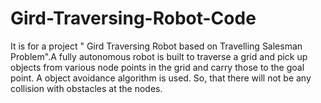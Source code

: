 # Gird-Traversing-Robot-Code
It is for a project " Gird Traversing Robot based on Travelling Salesman Problem".A fully autonomous robot is built to traverse a grid and pick up objects from various node points in the grid and carry those to the goal point. A object avoidance algorithm is used. So, that there will not be any collision with obstacles at the nodes. 
